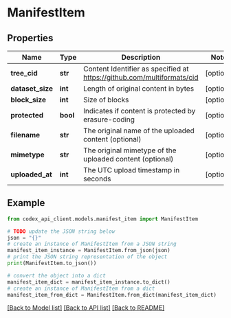 # ManifestItem


## Properties

Name | Type | Description | Notes
------------ | ------------- | ------------- | -------------
**tree_cid** | **str** | Content Identifier as specified at https://github.com/multiformats/cid | [optional] 
**dataset_size** | **int** | Length of original content in bytes | [optional] 
**block_size** | **int** | Size of blocks | [optional] 
**protected** | **bool** | Indicates if content is protected by erasure-coding | [optional] 
**filename** | **str** | The original name of the uploaded content (optional) | [optional] 
**mimetype** | **str** | The original mimetype of the uploaded content (optional) | [optional] 
**uploaded_at** | **int** | The UTC upload timestamp in seconds | [optional] 

## Example

```python
from codex_api_client.models.manifest_item import ManifestItem

# TODO update the JSON string below
json = "{}"
# create an instance of ManifestItem from a JSON string
manifest_item_instance = ManifestItem.from_json(json)
# print the JSON string representation of the object
print(ManifestItem.to_json())

# convert the object into a dict
manifest_item_dict = manifest_item_instance.to_dict()
# create an instance of ManifestItem from a dict
manifest_item_from_dict = ManifestItem.from_dict(manifest_item_dict)
```
[[Back to Model list]](../README.md#documentation-for-models) [[Back to API list]](../README.md#documentation-for-api-endpoints) [[Back to README]](../README.md)


